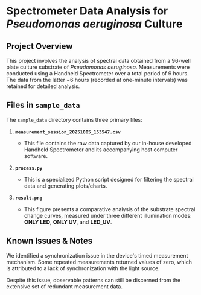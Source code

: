 # Spectrometer Data Analysis for *Pseudomonas aeruginosa* Culture

## Project Overview
This project involves the analysis of spectral data obtained from a 96-well plate culture substrate of *Pseudomonas aeruginosa*. Measurements were conducted using a Handheld Spectrometer over a total period of 9 hours. The data from the latter ~6 hours (recorded at one-minute intervals) was retained for detailed analysis.

## Files in `sample_data`

The `sample_data` directory contains three primary files:

1.  **`measurement_session_20251005_153547.csv`**
    *   This file contains the raw data captured by our in-house developed Handheld Spectrometer and its accompanying host computer software.

2.  **`process.py`**
    *   This is a specialized Python script designed for filtering the spectral data and generating plots/charts.

3.  **`result.png`**
    *   This figure presents a comparative analysis of the substrate spectral change curves, measured under three different illumination modes: **ONLY LED**, **ONLY UV**, and **LED_UV**.

## Known Issues & Notes
We identified a synchronization issue in the device's timed measurement mechanism. Some repeated measurements returned values of zero, which is attributed to a lack of synchronization with the light source.

Despite this issue, observable patterns can still be discerned from the extensive set of redundant measurement data.